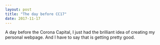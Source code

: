 ```yaml
---
layout: post
title: "The day before CC17"
date: 2017-11-17
---
```


A day before the Corona Capital, I just had the brilliant idea of creating my personal webpage. And I have to say that is getting pretty good.
